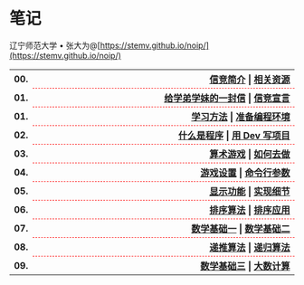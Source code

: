 # 笔记

辽宁师范大学 &bull; 张大为@[https://stemv.github.io/noip/](https://stemv.github.io/noip/)

<table style="border:none;width:100%;">
  <tr>
    <th style="border:0px;text-align:left;width:50px;">00.</th>
    <th style="border:0px; border-bottom:1px dashed red;width:100%;" align="right">
      <a href='00/1.intro.html'>信竞简介</a> |
      <a href='00/2.resource.html'>相关资源</a>
    </th>
  </tr>
  <tr>
    <th style="border:0px;text-align:left;width:50px;">01.</th>
    <th style="border:0px; border-bottom:1px dashed red;width:100%;" align="right">
      <a href='01/1.tong11.html'>给学弟学妹的一封信</a> |
      <a href='01/2.organ.html'>信竞宣言</a>
    </th>
  </tr>
  <tr>
    <th style="border:0px;text-align:left;width:50px;">01.</th>
    <th style="border:0px; border-bottom:1px dashed red;width:100%;" align="right">
      <a href='02/1.method.html'>学习方法</a> |
      <a href='02/2.devcpp.html'>准备编程环境</a>
    </th>
  </tr>
  <tr>
    <th style="border:0px;text-align:left;width:50px;">02.</th>
    <th style="border:0px; border-bottom:1px dashed red;width:100%;" align="right">
      <a href='03/1.program.html'>什么是程序</a> |
      <a href='03/2.project.html'>用 Dev 写项目</a>
    </th>
  </tr>
  <tr>
    <th style="border:0px;text-align:left;width:50px;">03.</th>
    <th style="border:0px; border-bottom:1px dashed red;width:100%;" align="right">
      <a href='04/1.game.html'>算术游戏</a> |
      <a href='04/2.core.html'>如何去做</a>
    </th>
  </tr>
  <tr>
    <th style="border:0px;text-align:left;width:50px;">04.</th>
    <th style="border:0px; border-bottom:1px dashed red;width:100%;" align="right">
      <a href='05/1.settings.html'>游戏设置</a> |
      <a href='05/2.params.html'>命令行参数</a>
    </th>
  </tr>
  <tr>
    <th style="border:0px;text-align:left;width:50px;">05.</th>
    <th style="border:0px; border-bottom:1px dashed red;width:100%;" align="right">
      <a href='06/1.display.html'>显示功能</a> |
      <a href='06/2.detail.html'>实现细节</a>
    </th>
  </tr>
  <tr>
    <th style="border:0px;text-align:left;width:50px;">06.</th>
    <th style="border:0px; border-bottom:1px dashed red;width:100%;" align="right">
      <a href='07/1.sort.html'>排序算法</a> |
      <a href='07/2.practice.html'>排序应用</a>
    </th>
  </tr>
  <tr>
    <th style="border:0px;text-align:left;width:50px;">07.</th>
    <th style="border:0px; border-bottom:1px dashed red;width:100%;" align="right">
      <a href='08/1.concept.html'>数学基础一</a> |
      <a href='08/2.number.html'>数学基础二</a>
    </th>
  </tr>
  <tr>
    <th style="border:0px;text-align:left;width:50px;">08.</th>
    <th style="border:0px; border-bottom:1px dashed red;width:100%;" align="right">
      <a href='09/1.recurrence.html'>递推算法</a> |
      <a href='09/2.recursion.html'>递归算法</a>
    </th>
  </tr>
  <tr>
    <th style="border:0px;text-align:left;width:50px;">09.</th>
    <th style="border:0px; border-bottom:1px dashed red;width:100%;" align="right">
      <a href='10/1.math.html'>数学基础三</a> |
      <a href='10/2.big-number.html'>大数计算</a>
    </th>
  </tr>
</table>
